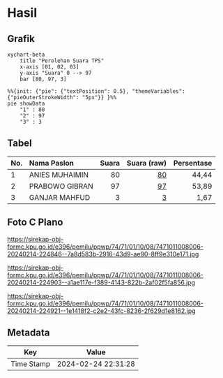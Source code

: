 # Hasil

## Grafik

```mermaid
xychart-beta
    title "Perolehan Suara TPS"
    x-axis [01, 02, 03]
    y-axis "Suara" 0 --> 97
    bar [80, 97, 3]
```

```mermaid
%%{init: {"pie": {"textPosition": 0.5}, "themeVariables": {"pieOuterStrokeWidth": "5px"}} }%%
pie showData
    "1" : 80
    "2" : 97
    "3" : 3
```

## Tabel

| No. | Nama Paslon    | Suara | Suara (raw) | Persentase |
|:--- |:-------------- | -----:| -----------:| ----------:|
| 1   | ANIES MUHAIMIN | 80    | [80][p-1]   | 44,44      |
| 2   | PRABOWO GIBRAN | 97    | [97][p-2]   | 53,89      |
| 3   | GANJAR MAHFUD  | 3     | [3][p-3]    | 1,67       |


[p-1]: https://github.com/gigit-pemilu/pemilu-2024-74-sulawesi-tenggara/blob/main/pilpres/hitung-suara/sub/74-sulawesi-tenggara/sub/71-kota-kendari/sub/01-mandonga/sub/1008-wawombalata/sub/006-tps/sub/paslon-1.txt
[p-2]: https://github.com/gigit-pemilu/pemilu-2024-74-sulawesi-tenggara/blob/main/pilpres/hitung-suara/sub/74-sulawesi-tenggara/sub/71-kota-kendari/sub/01-mandonga/sub/1008-wawombalata/sub/006-tps/sub/paslon-2.txt
[p-3]: https://github.com/gigit-pemilu/pemilu-2024-74-sulawesi-tenggara/blob/main/pilpres/hitung-suara/sub/74-sulawesi-tenggara/sub/71-kota-kendari/sub/01-mandonga/sub/1008-wawombalata/sub/006-tps/sub/paslon-3.txt

## Foto C Plano

https://sirekap-obj-formc.kpu.go.id/e396/pemilu/ppwp/74/71/01/10/08/7471011008006-20240214-224846--7a8d583b-2916-43d9-ae90-8ff9e310e171.jpg

https://sirekap-obj-formc.kpu.go.id/e396/pemilu/ppwp/74/71/01/10/08/7471011008006-20240214-224903--a1ae117e-f389-4143-822b-2af02f5fa856.jpg

https://sirekap-obj-formc.kpu.go.id/e396/pemilu/ppwp/74/71/01/10/08/7471011008006-20240214-224921--1e1418f2-c2e2-43fc-8236-2f629d1e8162.jpg


## Metadata

| Key        | Value               |
| ---------- | ------------------- |
| Time Stamp | 2024-02-24 22:31:28 |



